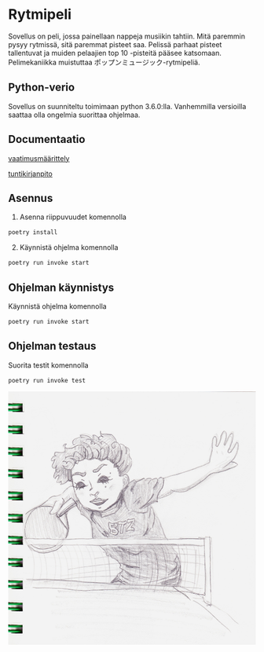 # Rytmipeli

Sovellus on peli, jossa painellaan nappeja musiikin tahtiin. Mitä paremmin pysyy rytmissä, sitä paremmat pisteet saa. Pelissä parhaat pisteet tallentuvat ja muiden pelaajien top 10 -pisteitä pääsee katsomaan. Pelimekaniikka muistuttaa ポップンミュージック-rytmipeliä.

## Python-verio
Sovellus on suunniteltu toimimaan python 3.6.0:lla. Vanhemmilla versioilla saattaa olla ongelmia suorittaa ohjelmaa.

## Documentaatio 
[vaatimusmäärittely](/dokumentaatio/vaatimusmaarittely.md)

[tuntikirjanpito](/dokumentaatio/tuntikirjanpito.md)

## Asennus
1. Asenna riippuvuudet komennolla
```bash
poetry install
```

2. Käynnistä ohjelma komennolla
```bash
poetry run invoke start
```

## Ohjelman käynnistys
Käynnistä ohjelma komennolla
```bash
poetry run invoke start
```

## Ohjelman testaus
Suorita testit komennolla
```bash
poetry run invoke test
```

![kuva: betazoid alien pelaa pingistä](/data/graphics/pingis.jpg)
